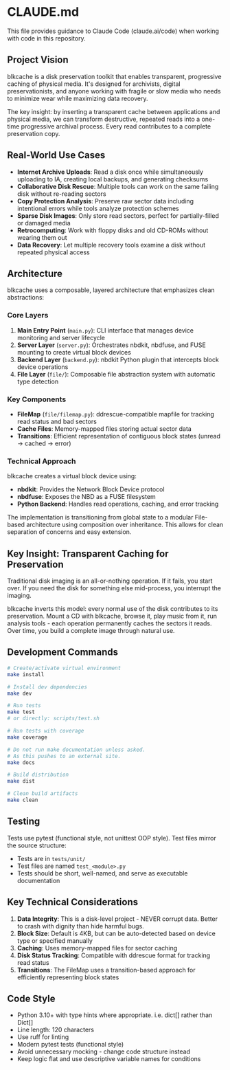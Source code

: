 # CLAUDE.md

This file provides guidance to Claude Code (claude.ai/code) when working with code in this repository.

## Project Vision

blkcache is a disk preservation toolkit that enables transparent, progressive caching of physical media. It's designed for archivists, digital preservationists, and anyone working with fragile or slow media who needs to minimize wear while maximizing data recovery.

The key insight: by inserting a transparent cache between applications and physical media, we can transform destructive, repeated reads into a one-time progressive archival process. Every read contributes to a complete preservation copy.

## Real-World Use Cases

- **Internet Archive Uploads**: Read a disk once while simultaneously uploading to IA, creating local backups, and generating checksums
- **Collaborative Disk Rescue**: Multiple tools can work on the same failing disk without re-reading sectors
- **Copy Protection Analysis**: Preserve raw sector data including intentional errors while tools analyze protection schemes
- **Sparse Disk Images**: Only store read sectors, perfect for partially-filled or damaged media
- **Retrocomputing**: Work with floppy disks and old CD-ROMs without wearing them out
- **Data Recovery**: Let multiple recovery tools examine a disk without repeated physical access

## Architecture

blkcache uses a composable, layered architecture that emphasizes clean abstractions:

### Core Layers

1. **Main Entry Point** (`main.py`): CLI interface that manages device monitoring and server lifecycle
2. **Server Layer** (`server.py`): Orchestrates nbdkit, nbdfuse, and FUSE mounting to create virtual block devices
3. **Backend Layer** (`backend.py`): nbdkit Python plugin that intercepts block device operations
4. **File Layer** (`file/`): Composable file abstraction system with automatic type detection

### Key Components

- **FileMap** (`file/filemap.py`): ddrescue-compatible mapfile for tracking read status and bad sectors
- **Cache Files**: Memory-mapped files storing actual sector data
- **Transitions**: Efficient representation of contiguous block states (unread → cached → error)

### Technical Approach

blkcache creates a virtual block device using:
- **nbdkit**: Provides the Network Block Device protocol
- **nbdfuse**: Exposes the NBD as a FUSE filesystem
- **Python Backend**: Handles read operations, caching, and error tracking

The implementation is transitioning from global state to a modular File-based architecture using composition over inheritance. This allows for clean separation of concerns and easy extension.

## Key Insight: Transparent Caching for Preservation

Traditional disk imaging is an all-or-nothing operation. If it fails, you start over. If you need the disk for something else mid-process, you interrupt the imaging.

blkcache inverts this model: every normal use of the disk contributes to its preservation. Mount a CD with blkcache, browse it, play music from it, run analysis tools - each operation permanently caches the sectors it reads. Over time, you build a complete image through natural use.

## Development Commands

```bash
# Create/activate virtual environment
make install

# Install dev dependencies
make dev

# Run tests
make test
# or directly: scripts/test.sh

# Run tests with coverage
make coverage

# Do not run make documentation unless asked.
# As this pushes to an external site.
make docs

# Build distribution
make dist

# Clean build artifacts
make clean
```

## Testing

Tests use pytest (functional style, not unittest OOP style). Test files mirror the source structure:
- Tests are in `tests/unit/`
- Test files are named `test_<module>.py`
- Tests should be short, well-named, and serve as executable documentation

## Key Technical Considerations

1. **Data Integrity**: This is a disk-level project - NEVER corrupt data. Better to crash with dignity than hide harmful bugs.
2. **Block Size**: Default is 4KB, but can be auto-detected based on device type or specified manually
3. **Caching**: Uses memory-mapped files for sector caching
4. **Disk Status Tracking**: Compatible with ddrescue format for tracking read status
5. **Transitions**: The FileMap uses a transition-based approach for efficiently representing block states

## Code Style

- Python 3.10+ with type hints where appropriate. i.e. dict[] rather than Dict[]
- Line length: 120 characters
- Use ruff for linting
- Modern pytest tests (functional style)
- Avoid unnecessary mocking - change code structure instead
- Keep logic flat and use descriptive variable names for conditions
